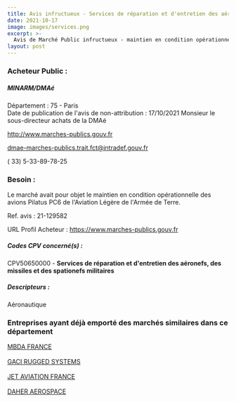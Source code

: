 ```yaml
---
title: Avis infructueux - Services de réparation et d'entretien des aéronefs, des missiles et des spationefs militaires
date: 2021-10-17
image: images/services.png
excerpt: >-
  Avis de Marché Public infructueux - maintien en condition opérationnelle des avions pilatus pc6 de l'aviation légère de l'armée de terre.
layout: post
---
```


### Acheteur Public :
##### MINARM/DMAé
Département : 75 - Paris<br/>
Date de publication de l'avis de non-attribution : 17/10/2021
Monsieur le sous-directeur achats de la DMAé

http://www.marches-publics.gouv.fr

dmae-marches-publics.trait.fct@intradef.gouv.fr

( 33) 5-33-89-78-25
### Besoin :

Le marché avait pour objet le maintien en condition opérationnelle des avions Pilatus PC6 de l'Aviation Légère de l'Armée de Terre.

Ref. avis : 21-129582

URL Profil Acheteur : https://www.marches-publics.gouv.fr

##### Codes CPV concerné(s) :
CPV50650000 - **Services de réparation et d'entretien des aéronefs, des missiles et des spationefs militaires** <br/>

##### Descripteurs :
Aéronautique <br/>

### Entreprises ayant déjà emporté des marchés similaires dans ce département
<a href="/entreprise-551/siren-378168470">MBDA FRANCE</a><br/><br/>
<a href="/entreprise-553/siren-388567380">GACI RUGGED SYSTEMS</a><br/><br/>
<a href="/entreprise-570/siren-521823088">JET AVIATION FRANCE</a><br/><br/>
<a href="/entreprise-573/siren-597020841">DAHER AEROSPACE</a><br/><br/>
